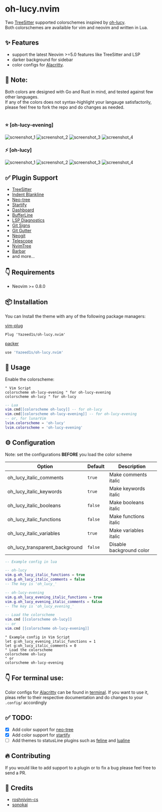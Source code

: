 # oh-lucy.nvim

Two [TreeSitter](https://github.com/nvim-treesitter/nvim-treesitter) supported colorschemes inspired by [oh-lucy](https://github.com/hermitter/oh-lucy-vscode-theme).\
Both colorschemes are availaible for vim and neovim and written in Lua.

## ✨ Features

-   support the latest Neovim >=5.0 features like TreeSitter and LSP
-   darker background for sidebar
-   color configs for [Alacritty](https://github.com/alacritty/alacritty).

## 📌 Note:

Both colors are designed with Go and Rust in mind, and tested against few other languages.\
If any of the colors does not syntax-highlight your langauge satisfactorily, please feel free to fork the repo and do changes as needed.

#

### ⭐️ [oh-lucy-evening]

![screenshot_1](https://github.com/Yazeed1s/oh-lucy.nvim/blob/main/screenshots/oh-lucy-evening--1.png)
![screenshot_2](https://github.com/Yazeed1s/oh-lucy.nvim/blob/main/screenshots/oh-lucy-evening--2.png)
![screenshot_3](https://github.com/Yazeed1s/oh-lucy.nvim/blob/main/screenshots/oh-lucy-evening--3.png)
![screenshot_4](https://github.com/Yazeed1s/oh-lucy.nvim/blob/main/screenshots/oh-lucy-evening--4.png)

### ⚡️ [oh-lucy]

![screenshot_1](https://github.com/Yazeed1s/oh-lucy.nvim/blob/main/screenshots/oh-lucy--1.png)
![screenshot_2](https://github.com/Yazeed1s/oh-lucy.nvim/blob/main/screenshots/oh-lucy--2.png)
![screenshot_3](https://github.com/Yazeed1s/oh-lucy.nvim/blob/main/screenshots/oh-lucy--3.png)
![screenshot_4](https://github.com/Yazeed1s/oh-lucy.nvim/blob/main/screenshots/oh-lucy--4.png)

## ✅ Plugin Support

-   [TreeSitter](https://github.com/nvim-treesitter/nvim-treesitter)
-   [Indent Blankline](https://github.com/lukas-reineke/indent-blankline.nvim)
-   [Neo-tree](https://github.com/nvim-neo-tree/neo-tree.nvim)
-   [Startify](https://github.com/mhinz/vim-startify)
-   [Dashboard](https://github.com/glepnir/dashboard-nvim)
-   [BufferLine](https://github.com/akinsho/nvim-bufferline.lua)
-   [LSP Diagnostics](https://neovim.io/doc/user/lsp.html)
-   [Git Signs](https://github.com/lewis6991/gitsigns.nvim)
-   [Git Gutter](https://github.com/airblade/vim-gitgutter)
-   [Neogit](https://github.com/TimUntersberger/neogit)
-   [Telescope](https://github.com/nvim-telescope/telescope.nvim)
-   [NvimTree](https://github.com/kyazdani42/nvim-tree.lua)
-   [Barbar](https://github.com/romgrk/barbar.nvim)
-   and more...

## 👇 Requirements

-   Neovim >= 0.8.0

## 📦 Installation

You can Install the theme with any of the following package managers:

[vim-plug](https://github.com/junegunn/vim-plug)

```vim
Plug 'Yazeed1s/oh-lucy.nvim'
```

[packer](https://github.com/wbthomason/packer.nvim)

```lua
use 'Yazeed1s/oh-lucy.nvim'
```

## 🚀 Usage

Enable the colorscheme:

```vim
" Vim Script
colorscheme oh-lucy-evening " for oh-lucy-evening
colorscheme oh-lucy " for oh-lucy
```

```lua
-- Lua
vim.cmd[[colorscheme oh-lucy]] -- for oh-lucy
vim.cmd[[colorscheme oh-lucy-evening]] -- for oh-lucy-evening
-- or, for lunarVim
lvim.colorscheme = 'oh-lucy'
lvim.colorscheme = 'oh-lucy-evening'
```

## ⚙️ Configuration

Note: set the configurations **BEFORE** you load the color scheme

| Option                         | Default | Description              |
| ------------------------------ | ------- | ------------------------ |
| oh_lucy_italic_comments        | `true`  | Make comments italic     |
| oh_lucy_italic_keywords        | `true`  | Make keywords italic     |
| oh_lucy_italic_booleans        | `false` | Make booleans italic     |
| oh_lucy_italic_functions       | `false` | Make functions italic    |
| oh_lucy_italic_variables       | `true`  | Make variables italic    |
| oh_lucy_transparent_background | `false` | Disable background color |

```lua
-- Example config in lua

-- oh-lucy
vim.g.oh_lucy_italic_functions = true
vim.g.oh_lucy_italic_comments = false
-- The key is 'oh_lucy_'

-- oh-lucy-evening
vim.g.oh_lucy_evening_italic_functions = true
vim.g.oh_lucy_evening_italic_comments = false
-- The key is 'oh_lucy_evening_'

-- Load the colorscheme
vim.cmd [[colorscheme oh-lucy]]
-- or
vim.cmd [[colorscheme oh-lucy-evening]]
```

```vim
" Example config in Vim Script
let g:oh_lucy_evening_italic_functions = 1
let g:oh_lucy_italic_comments = 0
" Load the colorscheme
colorscheme oh-lucy
" or
colorscheme oh-lucy-evening
```

## 👇 For terminal use:

Color configs for [Alacritty](https://github.com/alacritty/alacritty) can be found in [terminal](terminal). If you want to use it, pleas refer to their respective documentation and do changes to your `.config/` accordingly

## ✅ TODO:

-   [x] Add color support for [neo-tree](https://github.com/nvim-neo-tree/neo-tree.nvim)
-   [x] Add color support for [startify](https://github.com/mhinz/vim-startify)
-   [ ] Add themes to statusLine plugins such as [feline](https://github.com/feline-nvim/feline.nvim) and [lualine](https://github.com/nvim-lualine/lualine.nvim)

## 🔥 Contributing

If you would like to add support to a plugin or to fix a bug please feel free to send a PR.

## 💐 Credits

-   [roshnivim-cs](https://github.com/Abstract-IDE/Abstract-cs)
-   [sonokai](https://github.com/sainnhe/sonokai)
